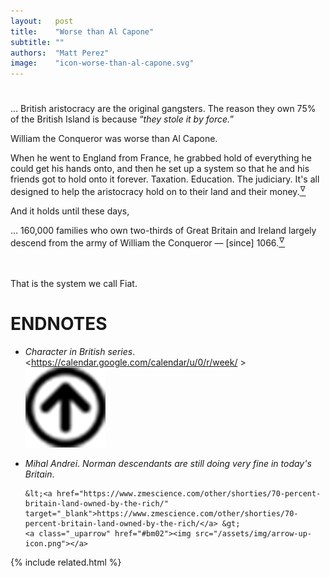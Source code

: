 ```yaml
---
layout:   post
title:    "Worse than Al Capone"
subtitle: ""
authors:  "Matt Perez"
image:    "icon-worse-than-al-capone.svg"
---
```


<div style='display:none; '>
 <p>Everybody is trying to contribute. For some, the mean is violence, for others, the mean is conversations. We must learn to teach to converse.</p>
</div>

<h1></h1>
 <div class="_citation">&hellip; British aristocracy are the original gangsters. The reason they own 75% of the British Island is because &ldquo;<em>they stole it by force.</em>&rdquo;</div>
 <p>William the Conqueror was worse than Al Capone.</p>
 <div class="_citation">When he went to England from France, he grabbed hold of everything he could get his hands onto, and then he set up a system so that he and his friends got to hold onto it forever. Taxation. Education. The judiciary. It's all designed to help the aristocracy hold on to their land and their money.<a href="#en01"><sup id='bm01'>&hairsp;&nabla;&hairsp;</sup></a></div>

 <p>And it holds until these days,</p>
 <div class="_citation">&hellip; 160,000 families who own two-thirds of Great Britain and Ireland largely descend from the army of William the Conqueror &mdash; [since] 1066.<a href="#en02"><sup id="bm02">&hairsp;&nabla;&hairsp;</sup></a></div>
 <br>
 <br>
 <p>That is the system we call Fiat.</p>

<h1 class="_section">ENDNOTES</h1>
 <ul>
  <li id="en01">
   <p class="_list-item">
    <em>Character in British series</em>.
    &lt;<a href="https://calendar.google.com/calendar/u/0/r/week" target="_blank">https://calendar.google.com/calendar/u/0/r/week/</a> &gt;
    <a class="_uparrow" href="#bm01"><img src="/assets/img/arrow-up-icon.png"></a>
   </p>
  </li>
  <li id="en02">
   <p class="_list-item">
    <em>Mihal Andrei</em>.
    <em>Norman descendants are still doing very fine in today's Britain</em>.
    
    &lt;<a href="https://www.zmescience.com/other/shorties/70-percent-britain-land-owned-by-the-rich/" target="_blank">https://www.zmescience.com/other/shorties/70-percent-britain-land-owned-by-the-rich/</a> &gt;
    <a class="_uparrow" href="#bm02"><img src="/assets/img/arrow-up-icon.png"></a>
   </p>
  </li>
 </ul>

{% include related.html %}
